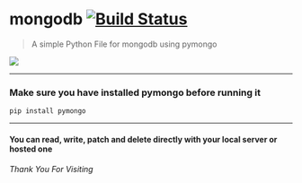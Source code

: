 # mongodb [![Build Status](https://secure.travis-ci.org/oncletom/mailto.png?branch=master)](http://travis-ci.org/oncletom/mailto)
> A simple Python File for mongodb using pymongo
<img src="https://nakedsecurity.sophos.com/wp-content/uploads/sites/2/2017/01/mongodb.png?w=775">
<hr>

###  Make sure you have installed pymongo before running it 

    pip install pymongo

<hr>
<h4>You can read, write, patch and delete directly with your local server or hosted one</h4>
<h6>Thank You For Visiting</h6>
